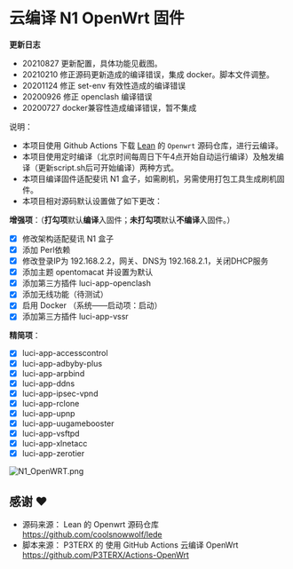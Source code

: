 # 云编译 N1 OpenWrt 固件

**更新日志**
- 20210827 更新配置，具体功能见截图。
- 20210210 修正源码更新造成的编译错误，集成 docker。脚本文件调整。
- 20201124 修正 set-env 有效性造成的编译错误
- 20200926 修正 openclash 编译错误
- 20200727 docker兼容性造成编译错误，暂不集成

说明：
- 本项目使用 Github Actions 下载 [Lean](https://github.com/coolsnowwolf/lede) 的 `Openwrt` 源码仓库，进行云编译。
- 本项目使用定时编译（北京时间每周日下午4点开始自动运行编译）及触发编译（更新script.sh后可开始编译）两种方式。
- 本项目编译固件适配斐讯 N1 盒子，如需刷机，另需使用打包工具生成刷机固件。
- 本项目相对源码默认设置做了如下更改：

**增强项**：（**打勾项**默认**编译**入固件；**未打勾项**默认**不编译**入固件。）
  - [x] 修改架构适配斐讯 N1 盒子
  - [x] 添加 Perl依赖
  - [x] 修改登录IP为 192.168.2.2，网关、DNS为 192.168.2.1，关闭DHCP服务
  - [x] 添加主题 opentomacat 并设置为默认
  - [x] 添加第三方插件 luci-app-openclash
  - [x] 添加无线功能（待测试）
  - [x] 启用 Docker （系统——启动项：启动）
  - [x] 添加第三方插件 luci-app-vssr

**精简项**：
  - [x] luci-app-accesscontrol
  - [x] luci-app-adbyby-plus
  - [x] luci-app-arpbind
  - [x] luci-app-ddns
  - [x] luci-app-ipsec-vpnd
  - [x] luci-app-rclone
  - [x] luci-app-upnp
  - [x] luci-app-uugamebooster
  - [x] luci-app-vsftpd
  - [x] luci-app-xlnetacc
  - [x] luci-app-zerotier

![N1_OpenWRT.png](https://i.loli.net/2021/08/27/u4318mKdQlYtek2.png)

## 感谢 ❤️
- 源码来源： Lean 的 Openwrt 源码仓库 https://github.com/coolsnowwolf/lede
- 脚本来源： P3TERX 的 使用 GitHub Actions 云编译 OpenWrt https://github.com/P3TERX/Actions-OpenWrt
